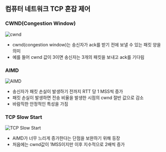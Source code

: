 ## 컴퓨터 네트워크 TCP 혼잡 제어 

### CWND(Congestion Window)
  
![cwnd](https://github.com/boseungk/TIL/assets/95980754/d64c432a-f0f1-4266-b3cb-7983e27cbf9e)

* cwnd(congestion window)는 송신자가 ack를 받기 전에 보낼 수 있는 패킷 양을 의미
* 예를 들어 cwnd 값이 3이면 송신자는 3개의 패킷을 보내고 ack를 기다림

### AIMD

![AIMD](https://github.com/boseungk/TIL/assets/95980754/9e2995b6-a55d-4abc-af6b-063638d077d9)

* 송신자가 패킷 손실이 발생하기 전까지 RTT 당 1 MSS씩 증가
* 패킷 손실이 발생하면 전송 비율을 발생한 시점의 cwnd 절반 값으로 감소
* 바람직한 안정적인 특성을 가짐

### TCP Slow Start


![TCP Slow Start](https://github.com/boseungk/TIL/assets/95980754/a8d51cd1-3736-4eec-933d-5591161d7961)

* AIMD가 너무 느리게 증가한다는 단점을 보완하기 위해 등장
* 처음에는 cwnd값이 1MSS이지만 이후 지수적으로 2배씩 증가